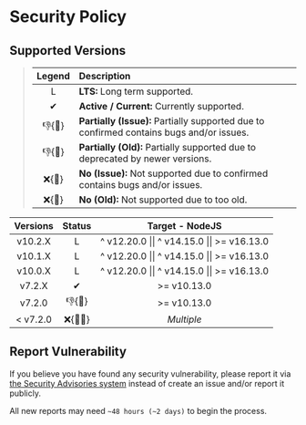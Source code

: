 # Security Policy

## Supported Versions

> | **Legend** | **Description** |
> |:-:|:--|
> | L | **LTS:** Long term supported. |
> | ✔ | **Active / Current:** Currently supported. |
> | 👎{🐛} | **Partially (Issue):** Partially supported due to confirmed contains bugs and/or issues. |
> | 👎{🧓} | **Partially (Old):** Partially supported due to deprecated by newer versions. |
> | ❌{🐛} | **No (Issue):** Not supported due to confirmed contains bugs and/or issues. |
> | ❌{🧓} | **No (Old):** Not supported due to too old. |

| **Versions** | **Status** | **Target - NodeJS** |
|:-:|:-:|:-:|
| v10.2.X | L | ^ v12.20.0 \|\| ^ v14.15.0 \|\| >= v16.13.0 |
| v10.1.X | L | ^ v12.20.0 \|\| ^ v14.15.0 \|\| >= v16.13.0 |
| v10.0.X | L | ^ v12.20.0 \|\| ^ v14.15.0 \|\| >= v16.13.0 |
| v7.2.X | ✔ | >= v10.13.0 |
| v7.2.0 | 👎{🐛} | >= v10.13.0 |
| < v7.2.0 | ❌{🐛🧓} | *Multiple* |

## Report Vulnerability

If you believe you have found any security vulnerability, please report it via [the Security Advisories system](https://github.com/hugoalh-studio/advanced-determine-nodejs/security/advisories/new) instead of create an issue and/or report it publicly.

All new reports may need `~48 hours (~2 days)` to begin the process.
